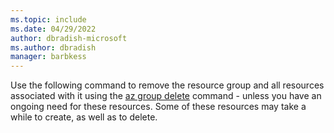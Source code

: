```yaml
---
ms.topic: include
ms.date: 04/29/2022
author: dbradish-microsoft
ms.author: dbradish
manager: barbkess
---
```


Use the following command to remove the resource group and all resources associated with it using the [az group delete](/cli/azure/group#az-group-delete) command - unless you have an ongoing need for these resources. Some of these resources may take a while to create, as well as to delete.
